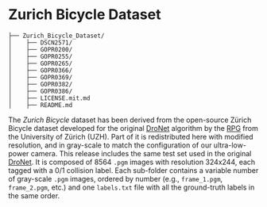 # Zurich Bicycle Dataset

```
├── Zurich_Bicycle_Dataset/
│    ├── DSCN2571/
│    ├── GOPR0200/
│    ├── GOPR0255/
│    ├── GOPR0265/
│    ├── GOPR0366/
│    ├── GOPR0369/
│    ├── GOPR0382/
│    ├── GOPR0386/
│    ├── LICENSE.mit.md
│    ├── README.md
```

The *Zurich Bicycle* dataset has been derived from the open-source Zürich Bicycle dataset developed for the original [DroNet](https://github.com/uzh-rpg/rpg_public_dronet) algorithm by the [RPG](http://rpg.ifi.uzh.ch/) from the University of Zürich (UZH).
Part of it is redistributed here with modified resolution, and in gray-scale to match the configuration of our ultra-low-power camera.
This release includes the same test set used in the original [DroNet](https://github.com/uzh-rpg/rpg_public_dronet).
It is composed of 8564 `.pgm` images with resolution 324x244, each tagged with a 0/1 collision label.
Each sub-folder contains a variable number of gray-scale `.pgm` images, ordered by number (e.g., `frame_1.pgm`, `frame_2.pgm`, etc.) and one `labels.txt` file with all the ground-truth labels in the same order.
